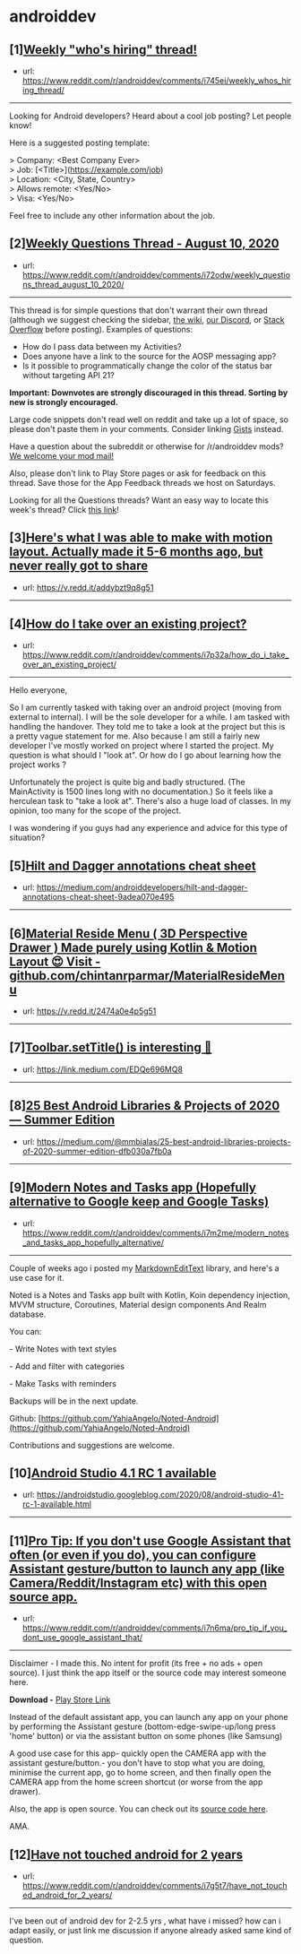 # androiddev
## [1][Weekly "who's hiring" thread!](https://www.reddit.com/r/androiddev/comments/i745ei/weekly_whos_hiring_thread/)
- url: https://www.reddit.com/r/androiddev/comments/i745ei/weekly_whos_hiring_thread/
---
Looking for Android developers? Heard about a cool job posting? Let people know!

Here is a suggested posting template:

&gt; Company: &lt;Best Company Ever&gt;  
&gt; Job: [&lt;Title&gt;]\(https://example.com/job)  
&gt; Location: &lt;City, State, Country&gt;  
&gt; Allows remote: &lt;Yes/No&gt;  
&gt; Visa: &lt;Yes/No&gt;  

Feel free to include any other information about the job.
## [2][Weekly Questions Thread - August 10, 2020](https://www.reddit.com/r/androiddev/comments/i72odw/weekly_questions_thread_august_10_2020/)
- url: https://www.reddit.com/r/androiddev/comments/i72odw/weekly_questions_thread_august_10_2020/
---
This thread is for simple questions that don't warrant their own thread (although we suggest checking the sidebar, [the wiki](http://www.reddit.com/r/androiddev/wiki/), [our Discord](https://discord.gg/D2cNrqX), or [Stack Overflow](http://stackoverflow.com) before posting). Examples of questions:

* How do I pass data between my Activities?
* Does anyone have a link to the source for the AOSP messaging app?
* Is it possible to programmatically change the color of the status bar without targeting API 21?

**Important: Downvotes are strongly discouraged in this thread. Sorting by new is strongly encouraged.**

Large code snippets don't read well on reddit and take up a lot of space, so please don't paste them in your comments. Consider linking [Gists](https://gist.github.com) instead.

Have a question about the subreddit or otherwise for /r/androiddev mods? [We welcome your mod mail!](http://www.reddit.com/message/compose?to=%2Fr%2Fandroiddev)

Also, please don't link to Play Store pages or ask for feedback on this thread. Save those for the App Feedback threads we host on Saturdays.

Looking for all the Questions threads? Want an easy way to locate this week's thread? Click [this link](https://www.reddit.com/r/androiddev/search?q=title%3A%22questions+thread%22+author%3A%22AutoModerator%22&amp;restrict_sr=on&amp;sort=new&amp;t=all)!
## [3][Here's what I was able to make with motion layout. Actually made it 5-6 months ago, but never really got to share](https://www.reddit.com/r/androiddev/comments/i7dqhv/heres_what_i_was_able_to_make_with_motion_layout/)
- url: https://v.redd.it/addybzt9q8g51
---

## [4][How do I take over an existing project?](https://www.reddit.com/r/androiddev/comments/i7p32a/how_do_i_take_over_an_existing_project/)
- url: https://www.reddit.com/r/androiddev/comments/i7p32a/how_do_i_take_over_an_existing_project/
---
Hello everyone,

So I am currently tasked with taking over an android project (moving from external to internal). I will be the sole developer for a while. I am tasked with handling the handover. They told me to take a look at the project but this is a pretty vague statement for me. Also because I am still a fairly new developer I've mostly worked on project where I started the project. My question is what should I "look at". Or how do I go about learning how the project works ?

Unfortunately the project is quite big and badly structured. (The MainActivity is 1500 lines long with no documentation.) So it feels like a herculean task to "take a look at". There's also a huge load of classes. In my opinion, too many for the scope of the project. 

I was wondering if you guys had any experience and advice for this type of situation?
## [5][Hilt and Dagger annotations cheat sheet](https://www.reddit.com/r/androiddev/comments/i7okcy/hilt_and_dagger_annotations_cheat_sheet/)
- url: https://medium.com/androiddevelopers/hilt-and-dagger-annotations-cheat-sheet-9adea070e495
---

## [6][Material Reside Menu ( 3D Perspective Drawer ) Made purely using Kotlin &amp; Motion Layout 😍 Visit - github.com/chintanrparmar/MaterialResideMenu](https://www.reddit.com/r/androiddev/comments/i72par/material_reside_menu_3d_perspective_drawer_made/)
- url: https://v.redd.it/2474a0e4p5g51
---

## [7][Toolbar.setTitle() is interesting 🔬](https://www.reddit.com/r/androiddev/comments/i7hpdl/toolbarsettitle_is_interesting/)
- url: https://link.medium.com/EDQe696MQ8
---

## [8][25 Best Android Libraries &amp; Projects of 2020 — Summer Edition](https://www.reddit.com/r/androiddev/comments/i7qwpt/25_best_android_libraries_projects_of_2020_summer/)
- url: https://medium.com/@mmbialas/25-best-android-libraries-projects-of-2020-summer-edition-dfb030a7fb0a
---

## [9][Modern Notes and Tasks app (Hopefully alternative to Google keep and Google Tasks)](https://www.reddit.com/r/androiddev/comments/i7m2me/modern_notes_and_tasks_app_hopefully_alternative/)
- url: https://www.reddit.com/r/androiddev/comments/i7m2me/modern_notes_and_tasks_app_hopefully_alternative/
---
Couple of weeks ago i posted my [MarkdownEditText](https://github.com/YahiaAngelo/MarkdownEditText) library, and here's a use case for it.

Noted is a Notes and Tasks app built with Kotlin, Koin dependency injection, MVVM structure, Coroutines, Material design components And Realm database.

You can:

\- Write Notes with text styles

\- Add and filter with categories

\- Make Tasks with reminders

Backups will be in the next update.

Github: [https://github.com/YahiaAngelo/Noted-Android](https://github.com/YahiaAngelo/Noted-Android)

Contributions and suggestions are welcome.
## [10][Android Studio 4.1 RC 1 available](https://www.reddit.com/r/androiddev/comments/i79zgt/android_studio_41_rc_1_available/)
- url: https://androidstudio.googleblog.com/2020/08/android-studio-41-rc-1-available.html
---

## [11][Pro Tip: If you don't use Google Assistant that often (or even if you do), you can configure Assistant gesture/button to launch any app (like Camera/Reddit/Instagram etc) with this open source app.](https://www.reddit.com/r/androiddev/comments/i7n6ma/pro_tip_if_you_dont_use_google_assistant_that/)
- url: https://www.reddit.com/r/androiddev/comments/i7n6ma/pro_tip_if_you_dont_use_google_assistant_that/
---
Disclaimer - I made this. No intent for profit (its free + no ads + open source). I just think the app itself or the source code may interest someone here.

**Download -** [Play Store Link](https://play.google.com/store/apps/details?id=com.vwap.app_launcher_assistant&amp;referrer=utm_source%3DReddit%26utm_campaign%3Dandroiddev)

Instead of the default assistant app, you can launch any app on your phone by performing the Assistant gesture (bottom-edge-swipe-up/long press 'home' button) or via the assistant button on some phones (like Samsung)

A good use case for this app- quickly open the CAMERA app with the assistant gesture/button.- you don't have to stop what you are doing, minimise the current app, go to home screen, and then finally open the CAMERA app from the home screen shortcut (or worse from the app drawer).

Also, the app is open source. You can check out its [source code here](https://github.com/vinaywadhwa/App-Launcher-Assistant).

AMA.
## [12][Have not touched android for 2 years](https://www.reddit.com/r/androiddev/comments/i7g5t7/have_not_touched_android_for_2_years/)
- url: https://www.reddit.com/r/androiddev/comments/i7g5t7/have_not_touched_android_for_2_years/
---
I've been out of android dev for 2-2.5 yrs , what have i missed? how can i adapt easily, or just link me discussion if anyone already asked same kind of question.
